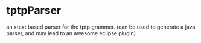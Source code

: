 tptpParser
==========

an xtext based parser for the tptp grammer.  (can be used to generate a java parser, and may lead to an awesome eclipse plugin)
